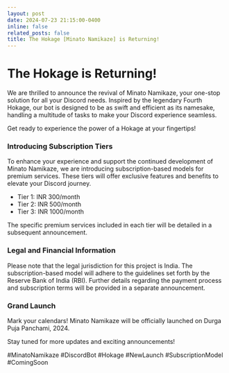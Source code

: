 ```yaml
---
layout: post
date: 2024-07-23 21:15:00-0400
inline: false
related_posts: false
title: The Hokage [Minato Namikaze] is Returning!
---
```

# **The Hokage is Returning!**

We are thrilled to announce the revival of Minato Namikaze, your one-stop solution for all your Discord needs. Inspired by the legendary Fourth Hokage, our bot is designed to be as swift and efficient as its namesake, handling a multitude of tasks to make your Discord experience seamless.

Get ready to experience the power of a Hokage at your fingertips!

### **Introducing Subscription Tiers**

To enhance your experience and support the continued development of Minato Namikaze, we are introducing subscription-based models for premium services. These tiers will offer exclusive features and benefits to elevate your Discord journey.

- Tier 1: INR 300/month
- Tier 2: INR 500/month
- Tier 3: INR 1000/month

The specific premium services included in each tier will be detailed in a subsequent announcement.

### **Legal and Financial Information**

Please note that the legal jurisdiction for this project is India. The subscription-based model will adhere to the guidelines set forth by the Reserve Bank of India (RBI). Further details regarding the payment process and subscription terms will be provided in a separate announcement.

### **Grand Launch**

Mark your calendars! Minato Namikaze will be officially launched on Durga Puja Panchami, 2024.

Stay tuned for more updates and exciting announcements!

#MinatoNamikaze #DiscordBot #Hokage #NewLaunch #SubscriptionModel #ComingSoon
